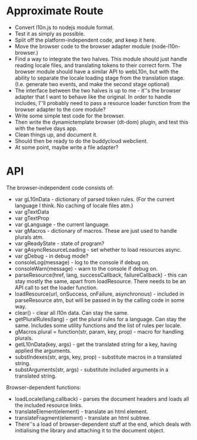 Approximate Route
=================

* Convert l10n.js to nodejs module format.
* Test it as simply as possible.
* Split off the platform-independent code, and keep it here.
* Move the browser code to the browser adapter module (node-l10n-browser.)
* Find a way to integrate the two halves. This module should just handle reading locale files, and translating tokens to their correct form. The browser module should have a similar API to webL10n, but with the ability to separate the locale loading stage from the translation stage. (I.e. generate two events, and make the second stage optional)
* The interface between the two halves is up to me - it''s the browser adapter that I want to behave like the original. In order to handle includes, I''ll probably need to pass a resource loader function from the browser adapter to the core module?
* Write some simple test code for the browser.
* Then write the dynamictemplate browser (dt-dom) plugin, and test this with the twelve days app.
* Clean things up, and document it.
* Should then be ready to do the buddycloud webclient.
* At some point, maybe write a file adapter?

API
===
The browser-independent code consists of:
* var gL10nData - dictionary of parsed token rules. (For the current language I think. No caching of locale files atm.)
* var gTextData
* var gTextProp
* var gLanguage - the current language.
* var gMacros - dictionary of macros. These are just used to handle plurals atm.
* var gReadyState - state of program?
* var gAsyncResourceLoading - set whether to load resources async.
* var gDebug - in debug mode?
* consoleLog(message) - log to the console if debug on.
* consoleWarn(message) - warn to the console if debug on.
* parseResource(href, lang, successCallback, failureCallback) - this can stay mostly the same, apart from loadResource. There needs to be an API call to set the loader function.
* loadResource(url, onSuccess, onFailure, asynchronous) - included in parseResource atm, but will be passed in by the calling code in some way.
* clear() - clear all l10n data. Can stay the same.
* getPluralRules(lang) - get the plural rules for a language. Can stay the same. Includes some utility functions and the list of rules per locale.
* gMacros.plural = function(str, param, key, prop) - macro for handling plurals. 
* getL10nData(key, args) - get the translated string for a key, having applied the arguments.
* substIndexes(str, args, key, prop) - substitute macros in a translated string.
* substArguments(str, args) - substitute included arguments in a translated string.


Browser-dependent functions:
* loadLocale(lang,callback) - parses the document headers and loads all the included resource links.
* translateElement(element) - translate an html element.
* translateFragment(element) - translate an html subtree.
* There''s a load of browser-dependent stuff at the end, which deals with initialising the library and attaching it to the document object.
